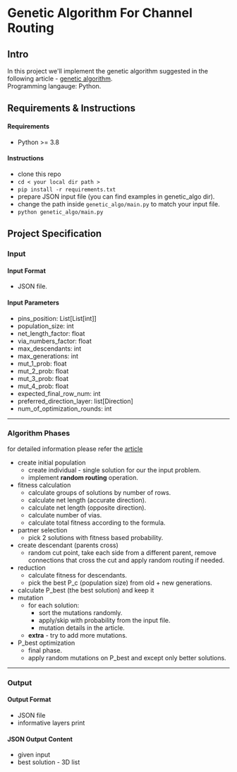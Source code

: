 # Genetic Algorithm For Channel Routing

## Intro
In this project we'll implement the genetic algorithm suggested in the following article - [genetic algorithm](genetic_algorithm_for_vlsi_routing.pdf). <br>
Programming langauge: Python.


## Requirements & Instructions

#### Requirements
- Python >= 3.8

#### Instructions
- clone this repo
- `cd < your local dir path >`
- `pip install -r requirements.txt`
- prepare JSON input file (you can find examples in genetic_algo dir).
- change the path inside `genetic_algo/main.py` to match your input file.
- `python genetic_algo/main.py`


## Project Specification

### Input
#### Input Format
- JSON file.

#### Input Parameters
- pins_position: List[List[int]]
- population_size: int 
- net_length_factor: float 
- via_numbers_factor: float 
- max_descendants: int 
- max_generations: int 
- mut_1_prob: float 
- mut_2_prob: float 
- mut_3_prob: float 
- mut_4_prob: float 
- expected_final_row_num: int 
- preferred_direction_layer: list[Direction]
- num_of_optimization_rounds: int

---

### Algorithm Phases
for detailed information please refer the [article](genetic_algorithm_for_vlsi_routing.pdf) 
- create initial population
  - create individual - single solution for our the input problem.
  - implement <b>random routing</b> operation.
- fitness calculation 
  - calculate groups of solutions by number of rows.
  - calculate net length (accurate direction).
  - calculate net length (opposite direction).
  - calculate number of vias.
  - calculate total fitness according to the formula.
- partner selection
  - pick 2 solutions with fitness based probability.
- create descendant (parents cross)
  - random cut point, take each side from a different parent, remove connections that cross the cut and apply random routing if needed.
- reduction
  - calculate fitness for descendants.
  - pick the best P_c (population size) from old + new generations.
- calculate P_best (the best solution) and keep it
- mutation
  - for each solution:
    - sort the mutations randomly.
    - apply/skip with probability from the input file.
    - mutation details in the article.
  - <b>extra</b> - try to add more mutations.
- P_best optimization
  - final phase.
  - apply random mutations on P_best and except only better solutions.

---
### Output

#### Output Format
- JSON file
- informative layers print

#### JSON Output Content
- given input
- best solution - 3D list
